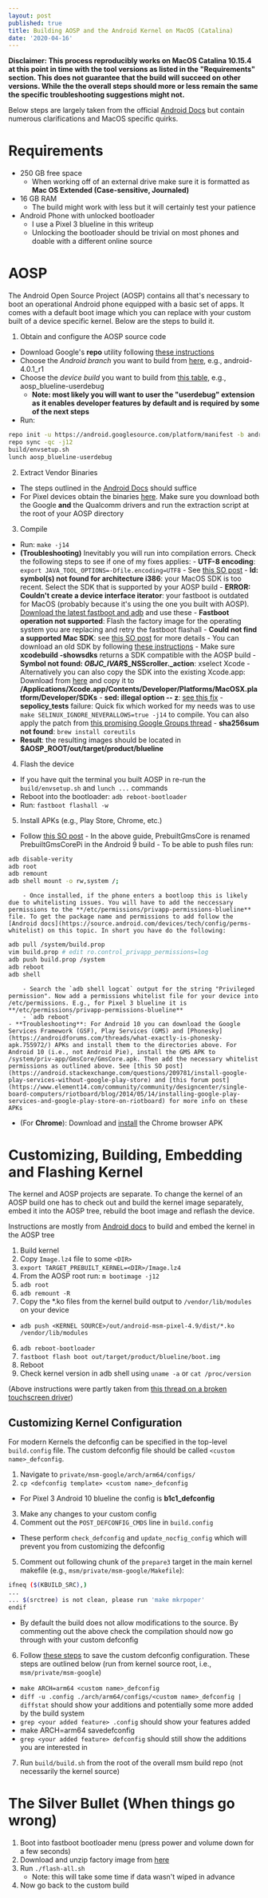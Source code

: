 ```yaml
---
layout: post
published: true
title: Building AOSP and the Android Kernel on MacOS (Catalina)
date: '2020-04-16'
---
```

**Disclaimer: This process reproducibly works on MacOS Catalina 10.15.4 at this point in time with the tool versions as listed in the "Requirements" section. This does not guarantee that the build will succeed on other versions. While the the overall steps should more or less remain the same the specific troubleshooting suggestions might not.**

Below steps are largely taken from the official [Android Docs](https://source.android.com/setup/build/building) but contain numerous clarifications and MacOS specific quirks.

# Requirements
- 250 GB free space
  - When working off of an external drive make sure it is formatted as **Mac OS Extended (Case-sensitive, Journaled)**
- 16 GB RAM
  - The build might work with less but it will certainly test your patience
- Android Phone with unlocked bootloader
  - I use a Pixel 3 blueline in this writeup
  - Unlocking the bootloader should be trivial on most phones and doable with a different online source

# AOSP
The Android Open Source Project (AOSP) contains all that's necessary to boot an operational Android phone equipped with a basic set of apps. It comes with a default boot image which you can replace with your custom built of a device specific kernel. Below are the steps to build it.

1. Obtain and configure the AOSP source code
- Download Google's **repo** utility following [these instructions](https://source.android.com/setup/build/downloading#installing-repo)
- Choose the *Android branch* you want to build from [here](https://source.android.com/setup/start/build-numbers#source-code-tags-and-builds), e.g., android-4.0.1_r1
- Choose the *device build* you want to build from [this table](https://source.android.com/setup/build/running#selecting-device-build), e.g., aosp_blueline-userdebug
  - **Note: most likely you will want to user the "userdebug" extension as it enables developer features by default and is required by some of the next steps**
- Run:
~~~bash
repo init -u https://android.googlesource.com/platform/manifest -b android-4.0.1_r1
repo sync -qc -j12
build/envsetup.sh
lunch aosp_blueline-userdebug
~~~
2. Extract Vendor Binaries
- The steps outlined in the [Android Docs](https://source.android.com/setup/build/downloading#obtaining-proprietary-binaries) should suffice
- For Pixel devices obtain the binaries [here](https://developers.google.com/android/drivers). Make sure you download both the Google **and** the Qualcomm drivers and run the extraction script at the root of your AOSP directory
3. Compile
- Run: `make -j14`
- **(Troubleshooting)** Inevitably you will run into compilation errors. Check the following steps to see if one of my fixes applies:
		- **UTF-8 encoding**: `export JAVA_TOOL_OPTIONS=-Dfile.encoding=UTF8`
		- See [this SO post](https://stackoverflow.com/questions/26067350/unmappable-character-for-encoding-ascii-but-my-files-are-in-utf-8)
  		- **ld: symbol(s) not found for architecture i386**: your MacOS SDK is too recent. Select the SDK that is supported by your AOSP build
  		- **ERROR: Couldn't create a device interface iterator**: your fastboot is outdated for MacOS (probably because it's using the one you built with AOSP). [Download the latest fastboot and adb](https://android.stackexchange.com/questions/209725/fastboot-devices-command-doesnt-work-after-macos-high-sierra-10-14-4-upgrade) and use these
  		- **Fastboot operation not supported**: Flash the factory image for the operating system you are replacing and retry the fastboot flashall
  		- **Could not find a supported Mac SDK**: see [this SO post](https://stackoverflow.com/questions/50760701/could-not-find-a-supported-mac-sdk-10-10-10-11-10-12-10-13) for more details
						- You can download an old SDK by following [these instructions](https://roadfiresoftware.com/2017/09/how-to-install-multiple-versions-of-xcode-at-the-same-time/)
    					- Make sure **xcodebuild -showsdks** returns a SDK compatible with the AOSP build
    					- **Symbol not found: _OBJC_IVAR_$_NSScroller._action**: xselect Xcode
    					- Alternatively you can also copy the SDK into the existing Xcode.app: Download from [here](https://github.com/phracker/MacOSX-SDKs/releases) and copy it to **/Applications/Xcode.app/Contents/Developer/Platforms/MacOSX.platform/Developer/SDKs**
		- **sed: illegal option -- z**: [see this fix](https://stackoverflow.com/a/46859893/3842406)
        - **sepolicy_tests** failure: Quick fix which worked for my needs was to use `make SELINUX_IGNORE_NEVERALLOWS=true -j14` to compile. You can also apply the patch from [this promising Google Groups thread](https://groups.google.com/forum/?fromgroups#!topic/android-building/_VyLXSosgoo)
 		- **sha256sum not found**: `brew install coreutils`
- **Result**: the resulting images should be located in **$AOSP_ROOT/out/target/product/blueline**

4. Flash the device
- If you have quit the terminal you built AOSP in re-run the `build/envsetup.sh` and `lunch ...` commands
- Reboot into the bootloader: `adb reboot-bootloader`
- Run: `fastboot flashall -w`
5. Install APKs (e.g., Play Store, Chrome, etc.)
- Follow [this SO post](https://stackoverflow.com/questions/41695566/install-google-apps-on-aosp-build/41818710#41818710)
		- In the above guide, PrebuiltGmsCore is renamed PrebuiltGmsCorePi in the Android 9 build
		- To be able to push files run:
~~~bash
adb disable-verity
adb root
adb remount
adb shell mount -o rw,system /;
~~~
		- Once installed, if the phone enters a bootloop this is likely due to whitelisting issues. You will have to add the neccessary permissions to the **/etc/permissions/privapp-permissions-blueline** file. To get the package name and permissions to add follow the [Android docs](https://source.android.com/devices/tech/config/perms-whitelist) on this topic. In short you have do the following:
~~~bash
adb pull /system/build.prop
vim build.prop # edit ro.control_privapp_permissions=log
adb push build.prop /system
adb reboot
adb shell
~~~

		- Search the `adb shell logcat` output for the string "Privileged permission". Now add a permissions whitelist file for your device into /etc/permissions. E.g., for Pixel 3 blueline it is **/etc/permissions/privapp-permissions-blueline**
		- `adb reboot`
	- **Troubleshooting**: For Android 10 you can download the Google Services Framework (GSF), Play Services (GMS) and [Phonesky](https://androidforums.com/threads/what-exactly-is-phonesky-apk.755972/) APKs and install them to the directories above. For Android 10 (i.e., not Android Pie), install the GMS APK to /system/priv-app/GmsCore/GmsCore.apk. Then add the necessary whitelist permissions as outlined above. See [this SO post](https://android.stackexchange.com/questions/209781/install-google-play-services-without-google-play-store) and [this forum post](https://www.element14.com/community/community/designcenter/single-board-computers/riotboard/blog/2014/05/14/installing-google-play-services-and-google-play-store-on-riotboard) for more info on these APKs

- (For **Chrome**): Download and [install](https://stackoverflow.com/questions/7076240/install-an-apk-file-from-command-prompt) the Chrome browser APK

# Customizing, Building, Embedding and Flashing Kernel
The kernel and AOSP projects are separate. To change the kernel of an AOSP build one has to check out and build the kernel image separately, embed it into the AOSP tree, rebuild the boot image and reflash the device.

Instructions are mostly from [Android docs](https://source.android.com/setup/build/building-kernels) to build and embed the kernel in the AOSP tree

1. Build kernel
2. Copy `Image.lz4` file to some `<DIR>`
3. `export TARGET_PREBUILT_KERNEL=<DIR>/Image.lz4`
4. From the AOSP root run: `m bootimage -j12`
8. `adb root`
9. `adb remount -R`
5. Copy the *.ko files from the kernel build output to `/vendor/lib/modules` on your device
  - `adb push <KERNEL SOURCE>/out/android-msm-pixel-4.9/dist/*.ko /vendor/lib/modules`
6. `adb reboot-bootloader`
6. `fastboot flash boot out/target/product/blueline/boot.img`
7. Reboot
8. Check kernel version in adb shell using `uname -a` or `cat /proc/version`

(Above instructions were partly taken from [this thread on a broken touchscreen driver](https://groups.google.com/forum/#!topic/android-building/ou630PviyDc))

## Customizing Kernel Configuration
For modern Kernels the defconfig can be specified in the top-level `build.config` file. The custom defconfig file should be called `<custom name>_defconfig`.
1. Navigate to `private/msm-google/arch/arm64/configs/`
2. `cp <defconfig template> <custom name>_defconfig`
  - For Pixel 3 Android 10 blueline the config is **b1c1_defconfig**
3. Make any changes to your custom config
4. Comment out the `POST_DEFCONFIG_CMDS` line in `build.config`
  - These perform `check_defconfig` and `update_nocfig_config` which will prevent you from customizing the defconfig
5. Comment out following chunk of the `prepare3` target in the main kernel makefile (e.g., `msm/private/msm-google/Makefile`):
~~~bash
ifneq ($(KBUILD_SRC),)
...
... $(srctree) is not clean, please run 'make mkrpoper'
endif
~~~
  - By default the build does not allow modifications to the source. By commenting out the above check the compilation should now go through with your custom defconfig
6. Follow [these steps](https://unix.stackexchange.com/q/421479) to save the custom defconfig configuration. These steps are outlined below (run from kernel source root, i.e., `msm/private/msm-google`)
  - `make ARCH=arm64 <custom name>_defconfig`
  - `diff -u .config ./arch/arm64/configs/<custom name>_defconfig | diffstat` should show your additions and potentially some more added by the build system
  - `grep <your added feature> .config` should show your features added
  - make ARCH=arm64 savedefconfig
  - `grep <your added feature> defconfig` should still show the additions you are interested in
7. Run `build/build.sh` from the root of the overall msm build repo (not necessarily the kernel source)

# The Silver Bullet (When things go wrong)

1. Boot into fastboot bootloader menu (press power and volume down for a few seconds)
2. Download and unzip factory image from [here](https://developers.google.com/android/images)
3. Run `./flash-all.sh`
	- Note: this will take some time if data wasn't wiped in advance
4. Now go back to the custom build

